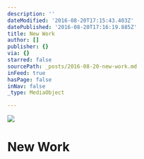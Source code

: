 ```yaml
---
description: ''
dateModified: '2016-08-20T17:15:43.403Z'
datePublished: '2016-08-20T17:16:19.885Z'
title: New Work
author: []
publisher: {}
via: {}
starred: false
sourcePath: _posts/2016-08-20-new-work.md
inFeed: true
hasPage: false
inNav: false
_type: MediaObject

---
```

![](https://the-grid-user-content.s3-us-west-2.amazonaws.com/469372d8-43a5-47a2-a6c0-7be75b415e5e.jpg)

# New Work